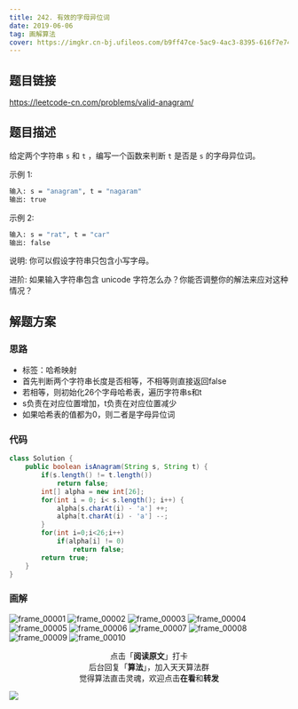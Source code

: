 ```yaml
---
title: 242. 有效的字母异位词
date: 2019-06-06
tag: 画解算法
cover: https://imgkr.cn-bj.ufileos.com/b9ff47ce-5ac9-4ac3-8395-616f7e74c54f.png
---
```


## 题目链接

https://leetcode-cn.com/problems/valid-anagram/

## 题目描述

给定两个字符串 `s` 和 `t` ，编写一个函数来判断 `t` 是否是 `s` 的字母异位词。

示例 1:

```bash
输入: s = "anagram", t = "nagaram"
输出: true
```

示例 2:

```bash
输入: s = "rat", t = "car"
输出: false
```

说明:
你可以假设字符串只包含小写字母。

进阶:
如果输入字符串包含 unicode 字符怎么办？你能否调整你的解法来应对这种情况？

## 解题方案

### 思路

- 标签：哈希映射
- 首先判断两个字符串长度是否相等，不相等则直接返回false
- 若相等，则初始化26个字母哈希表，遍历字符串s和t
- s负责在对应位置增加，t负责在对应位置减少
- 如果哈希表的值都为0，则二者是字母异位词

### 代码

```java
class Solution {
    public boolean isAnagram(String s, String t) {
        if(s.length() != t.length())
            return false;
        int[] alpha = new int[26];
        for(int i = 0; i< s.length(); i++) {
            alpha[s.charAt(i) - 'a'] ++;
            alpha[t.charAt(i) - 'a'] --;
        }
        for(int i=0;i<26;i++)
            if(alpha[i] != 0)
                return false;
        return true;
    }
}
```

### 画解

![frame_00001](https://imgkr.cn-bj.ufileos.com/c53b19e8-e695-49a6-89a5-14b6eb2d2bd1.png)
![frame_00002](https://imgkr.cn-bj.ufileos.com/1b7dfafa-d7dd-4cc4-af38-5065b45aeed7.png)
![frame_00003](https://imgkr.cn-bj.ufileos.com/f76b17dd-8966-4a32-a474-2fa8b7401a95.png)
![frame_00004](https://imgkr.cn-bj.ufileos.com/217060c3-6022-41bb-85fc-0f31517f44ab.png)
![frame_00005](https://imgkr.cn-bj.ufileos.com/f999139c-283c-499f-a735-f9e84577ae0c.png)
![frame_00006](https://imgkr.cn-bj.ufileos.com/d1b0fdd5-7719-4fa8-9ede-08e9243daacd.png)
![frame_00007](https://imgkr.cn-bj.ufileos.com/054a3c6b-9c27-4f90-ba50-7ba89b0e5225.png)
![frame_00008](https://imgkr.cn-bj.ufileos.com/fd60204a-54f4-4994-99ac-4d152f6cca25.png)
![frame_00009](https://imgkr.cn-bj.ufileos.com/d0626516-f7dc-49c0-996d-55fb1b8d9092.png)
![frame_00010](https://imgkr.cn-bj.ufileos.com/b9ff47ce-5ac9-4ac3-8395-616f7e74c54f.png)

<span style="display:block;text-align:center;">点击「<strong>阅读原文</strong>」打卡</span>
<span style="display:block;text-align:center;">后台回复「<strong>算法</strong>」，加入天天算法群</span>
<span style="display:block;text-align:center;">觉得算法直击灵魂，欢迎点击<strong>在看</strong>和<strong>转发</strong></span>

![](https://imgkr.cn-bj.ufileos.com/741c4d5c-cfb4-43d9-858b-146661b590df.gif)